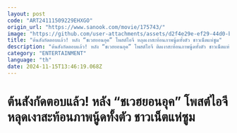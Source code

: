 ```yaml
---
layout: post
code: "ART24111509229EHXGO"
origin_url: "https://www.sanook.com/movie/175743/"
image: "https://github.com/user-attachments/assets/d2f4e29e-ef29-44d0-b81b-808dbd4a4308"
title: "ต้นสังกัดตอบแล้ว! หลัง “ชเวฮยอนอุค” โพสต์ไอจี หลุดเงาสะท้อนภาพนู้ดทั้งตัว ชาวเน็ตแห่ซูม"
description: "ต้นสังกัดตอบแล้ว! หลัง “ชเวฮยอนอุค” โพสต์ไอจี ติดเงาสะท้อนภาพนู้ดทั้งตัว ชาวเน็ตแห่ซูมกันใหญ่!"
category: "ENTERTAINMENT"
language: "th"
date: 2024-11-15T13:46:19.068Z
---
```


# ต้นสังกัดตอบแล้ว! หลัง “ชเวฮยอนอุค” โพสต์ไอจี หลุดเงาสะท้อนภาพนู้ดทั้งตัว ชาวเน็ตแห่ซูม